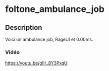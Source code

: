 # foltone_ambulance_job

## Description
Voici un ambulance job, RageUI et 0.00ms.

### Vidéo
https://youtu.be/gIH_8Y3PxqU

